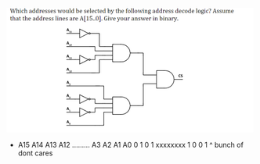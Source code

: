 ![q8 from ece 224](image.png)

- A15 A14 A13 A12 ......... A3 A2 A1 A0
  0 1 0 1 xxxxxxxx 1 0 0 1
  ^ bunch of dont cares
